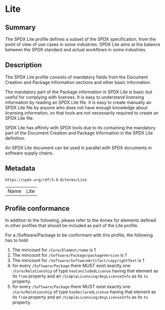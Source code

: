 <!-- Automatically generated by spec-parser v2.1.0 on 2024-06-17T10:36:57.838737+00:00 -->
<!-- SPDX-License-Identifier: Community-Spec-1.0 -->

# Lite

## Summary

The SPDX Lite profile defines a subset of the SPDX specification, from the
point of view of use cases in some industries. SPDX Lite aims at the balance
between the SPDX standard and actual workflows in some industries.


## Description

The SPDX Lite profile consists of mandatory fields from the Document Creation
and Package Information sections and other basic information.

The mandatory part of the Package information in SPDX Lite is basic but useful
for complying with licenses. It is easy to understand licensing information by
reading an SPDX Lite file. It is easy to create manually an SPDX Lite file by
anyone who does not have enough knowledge about licensing information, so that
tools are not necessarily required to create an SPDX Lite file.

SPDX Lite has affinity with SPDX tools due to its containing the mandatory part
of the Document Creation and Package Information in the SPDX Lite definition.

An SPDX Lite document can be used in parallel with SPDX documents in software
supply chains.


## Metadata

`https://spdx.org/rdf/3.0.0/terms/Lite`


| | |
|---|---|
| Name | Lite |




## Profile conformance

In addition to the following, please refer to the Annex for elements defined in
other profiles that should be included as part of the Lite profile.

For a /Software/Package to be conformant with this profile,
the following has to hold:

1. The mincount for `/Core/Element/name` is 1
1. The mincount for `/Software/Package/packageVersion` is 1
1. The mincount for `/Software/SoftwareArtifact/copyrightText` is 1
1. for every `/Software/Package` there MUST exist exactly one
   `/Core/Relationship` of type `hasConcludedLicense` having that element as
   its `from` property and an `/SimpleLicensing/AnyLicenseInfo` as its `to`
   property.
1. for every `/Software/Package` there MUST exist exactly one
   `/Core/Relationship` of type `hasDeclaredLicense` having that element as its
   `from` property and an `/SimpleLicensing/AnyLicenseInfo` as its `to`
   property.


